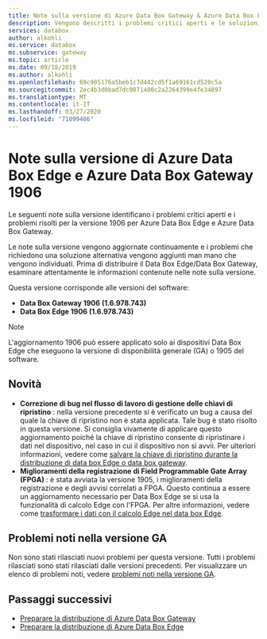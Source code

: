 ```yaml
---
title: Note sulla versione di Azure Data Box Gateway & Azure Data Box Edge 1906 | Microsoft Docs
description: Vengono descritti i problemi critici aperti e le soluzioni per il Azure Data Box Gateway e Azure Data Box Edge la versione 1906 in esecuzione.
services: databox
author: alkohli
ms.service: databox
ms.subservice: gateway
ms.topic: article
ms.date: 09/18/2019
ms.author: alkohli
ms.openlocfilehash: 69c905176a5beb1c7d442cd5f1a69161cd520c5a
ms.sourcegitcommit: 2ec4b3d0bad7dc0071400c2a2264399e4fe34897
ms.translationtype: MT
ms.contentlocale: it-IT
ms.lasthandoff: 03/27/2020
ms.locfileid: "71099486"
---
```

# <a name="azure-data-box-edge-and-azure-data-box-gateway-1906-release-notes"></a>Note sulla versione di Azure Data Box Edge e Azure Data Box Gateway 1906

Le seguenti note sulla versione identificano i problemi critici aperti e i problemi risolti per la versione 1906 per Azure Data Box Edge e Azure Data Box Gateway.

Le note sulla versione vengono aggiornate continuamente e i problemi che richiedono una soluzione alternativa vengono aggiunti man mano che vengono individuati. Prima di distribuire il Data Box Edge/Data Box Gateway, esaminare attentamente le informazioni contenute nelle note sulla versione.

Questa versione corrisponde alle versioni del software:

- **Data Box Gateway 1906 (1.6.978.743)**
- **Data Box Edge 1906 (1.6.978.743)**

> [!NOTE]
> L'aggiornamento 1906 può essere applicato solo ai dispositivi Data Box Edge che eseguono la versione di disponibilità generale (GA) o 1905 del software.

## <a name="whats-new"></a>Novità

- **Correzione di bug nel flusso di lavoro di gestione delle chiavi di ripristino** : nella versione precedente si è verificato un bug a causa del quale la chiave di ripristino non è stata applicata. Tale bug è stato risolto in questa versione. Si consiglia vivamente di applicare questo aggiornamento poiché la chiave di ripristino consente di ripristinare i dati nel dispositivo, nel caso in cui il dispositivo non si avvii. Per ulteriori informazioni, vedere come [salvare la chiave di ripristino durante la distribuzione di data box Edge o data box gateway](data-box-edge-deploy-connect-setup-activate.md#set-up-and-activate-the-physical-device).
- **Miglioramenti della registrazione di Field Programmable Gate Array (FPGA)** : è stata avviata la versione 1905, i miglioramenti della registrazione e degli avvisi correlati a FPGA. Questo continua a essere un aggiornamento necessario per Data Box Edge se si usa la funzionalità di calcolo Edge con l'FPGA. Per altre informazioni, vedere come [trasformare i dati con il calcolo Edge nel data box Edge](data-box-edge-deploy-configure-compute-advanced.md).

## <a name="known-issues-in-ga-release"></a>Problemi noti nella versione GA

Non sono stati rilasciati nuovi problemi per questa versione. Tutti i problemi rilasciati sono stati rilasciati dalle versioni precedenti. Per visualizzare un elenco di problemi noti, vedere [problemi noti nella versione GA](data-box-gateway-release-notes.md#known-issues-in-ga-release).


## <a name="next-steps"></a>Passaggi successivi

- [Preparare la distribuzione di Azure Data Box Gateway](data-box-gateway-deploy-prep.md)
- [Preparare la distribuzione di Azure Data Box Edge](data-box-edge-deploy-prep.md)
